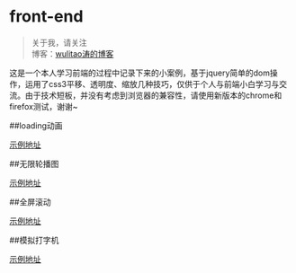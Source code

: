 # front-end

> 关于我，请关注  
博客：[wulitao涛的博客](http://www.wulitao.xyz "曹建涛的技术博客")

这是一个本人学习前端的过程中记录下来的小案例，基于jquery简单的dom操作，运用了css3平移、透明度、缩放几种技巧，仅供于个人与前端小白学习与交流。由于技术短板，并没有考虑到浏览器的兼容性，请使用新版本的chrome和firefox测试，谢谢~

##loading动画

[示例地址](http://jiantao.site/front-end/loading/index.html "loading动画")

##无限轮播图

[示例地址](http://jiantao.site/front-end/loading/index.htmlcarousel/index.html "无限轮播图")

##全屏滚动

[示例地址](http://jiantao.site/front-end/loading/index.htmlfullpage/index.html "全屏滚动")

##模拟打字机

[示例地址](http://jiantao.site/front-end/loading/index.htmltype/index.html "模拟打字机")